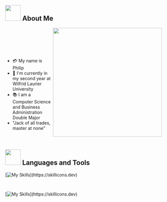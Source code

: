 ## <img src="https://raw.githubusercontent.com/nixin72/nixin72/master/wave.gif" width="50px" height="50px"></img> About Me

&nbsp;
<img src="https://media3.giphy.com/media/v1.Y2lkPTc5MGI3NjExNHZqMmoxbmV2N3FsMWN2eDNqcGF5MnNjazJxZTZkb3dsN2lzejl5MSZlcD12MV9pbnRlcm5hbF9naWZfYnlfaWQmY3Q9Zw/IfPE0x5gfa5ctKpph6/giphy.gif" width="350" align="right"/>

<br>
<br>
<br>

* 💳 My name is Philip 
* 🏫 I'm currently in my second year at Wilfrid Laurier University
* 📚 I am a Computer Science and Business Administration Double Major
* "Jack of all trades, master at none" 

<br>

## <img src="https://media2.giphy.com/media/QssGEmpkyEOhBCb7e1/giphy.gif?cid=ecf05e47a0n3gi1bfqntqmob8g9aid1oyj2wr3ds3mg700bl&rid=giphy.gif" width="50px" height="50px"> Languages and Tools

[![My Skills](https://skillicons.dev/icons?i=c,java,python,mysql,)](https://skillicons.dev)

<br>

[![My Skills](https://skillicons.dev/icons?i=vscode,eclipse,)](https://skillicons.dev)
